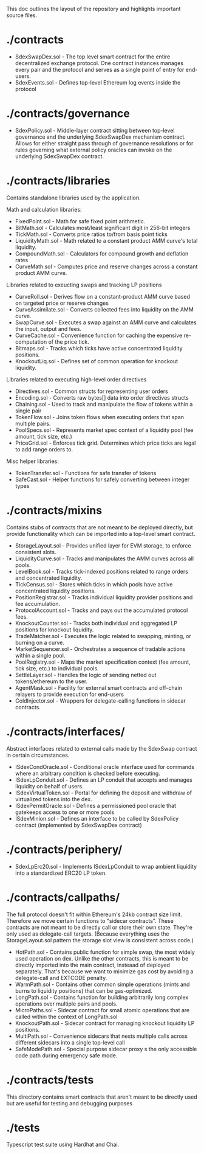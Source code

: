 
This doc outlines the layout of the repository and highlights important source files.

# ./contracts

* SdexSwapDex.sol - The top level smart contract for the entire decentralized exchange protocol. One contract
instances manages every pair and the protocol and serves as a single point of entry for end-users.
* SdexEvents.sol - Defines top-level Ethereum log events inside the protocol

# ./contracts/governance

* SdexPolicy.sol - Middle-layer contract sitting between top-level governance and the underlying SdexSwapDex mechanism
contract. Allows for either straight pass through of governance resolutions or for rules governing what external 
policy oracles can invoke on the underlying SdexSwapDex contract.

# ./contracts/libraries

Contains standalone libraries used by the application. 

Math and calculation libraries:

* FixedPoint.sol - Math for safe fixed point arithmetic.
* BitMath.sol - Calculates most/least significant digit in 256-bit integers
* TickMath.sol - Converts price ratios to/from basis point ticks
* LiquidityMath.sol - Math related to a constant product AMM curve's total liquidity.
* CompoundMath.sol - Calculators for compound growth and deflation rates
* CurveMath.sol - Computes price and reserve changes across a constant product AMM curve.

Libraries related to exeucting swaps and tracking LP positions

* CurveRoll.sol - Derives flow on a constant-product AMM curve based on targeted price or reserve changes
* CurveAssimilate.sol - Converts collected fees into liquidity on the AMM curve. 
* SwapCurve.sol - Executes a swap against an AMM curve and calculates the input, output and fees.
* CurveCache.sol - Convenience function for caching the expensive re-computation of the price tick.
* Bitmaps.sol - Tracks which ticks have active concentrated liquidity positions.
* KnockoutLiq.sol - Defines set of common operation for knockout liquidity.

Libraries related to executing high-level order directives

* Directives.sol - Common structs for representing user orders
* Encoding.sol - Converts raw bytes[] data into order directives structs
* Chaining.sol - Used to track and manipulate the flow of tokens within a single pair
* TokenFlow.sol - Joins token flows when executing orders that span multiple pairs.
* PoolSpecs.sol - Represents market spec context of a liquidity pool (fee amount, tick size, etc.)
* PriceGrid.sol - Enforces tick grid. Determines which price ticks are legal to add range orders to.

Misc helper libraries:

* TokenTransfer.sol - Functions for safe transfer of tokens
* SafeCast.sol - Helper functions for safely converting between integer types

# ./contracts/mixins

Contains stubs of contracts that are not meant to be deployed directly, but provide functionality which
can be imported into a top-level smart contract.

* StorageLayout.sol - Provides unified layer for EVM storage, to enforce consistent slots.
* LiquidityCurve.sol - Tracks and manipulates the AMM curves across all pools.
* LevelBook.sol - Tracks tick-indexed positions related to range orders and concentrated liquidity.
* TickCensus.sol - Stores which ticks in which pools have active concentrated liquidity positions.
* PositionRegistrar.sol - Tracks individual liquidity provider positions and fee accumulation.
* ProtocolAccount.sol - Tracks and pays out the accumulated protocol fees.
* KnockoutCounter.sol - Tracks both individual and aggregated LP positions for knockout liquidity.
* TradeMatcher.sol - Executes the logic related to swapping, minting, or burning on a curve.
* MarketSequencer.sol - Orchestrates a sequence of tradable actions within a single pool.
* PoolRegistry.sol - Maps the market specification context (fee amount, tick size, etc.) to individual pools.
* SettleLayer.sol - Handles the logic of sending netted out tokens/ethereum to the user.
* AgentMask.sol - Facility for external smart contracts and off-chain relayers to provide execution for end-users      
* ColdInjector.sol - Wrappers for delegate-calling functions in sidecar contracts.

# ./contracts/interfaces/

Abstract interfaces related to external calls made by the SdexSwap contract in certain circumstances.

* ISdexCondOracle.sol - Conditional oracle interface used for commands where an arbitrary condition is checked before executing.
* ISdexLpConduit.sol - Defines an LP conduit that accepts and manages liquidity on behalf of users.
* ISdexVirtualToken.sol - Portal for defining the deposit and withdraw of virtualized tokens into the dex.
* ISdexPermitOracle.sol - Defines a permissioned pool oracle that gatekeeps access to one or more pools
* ISdexMinion.sol - Defines an interface to be called by SdexPolicy contract (implemented by SdexSwapDex contract)

# ./contracts/periphery/

* SdexLpErc20.sol - Implements ISdexLpConduit to wrap ambient liquidity into a standardized ERC20 LP token.

# ./contracts/callpaths/

The full protocol doesn't fit within Ethereum's 24kb contract size limit. Therefore we move certain functions
to "sidecar contracts". These contracts are not meant to be directly call or store their own state. They're 
only used as delegate-call targets. (Because everything uses the StorageLayout.sol pattern the storage slot
view is consistent across code.)

* HotPath.sol - Contains public function for simple swap, the most widely used operation on dex. Unlike the other
contracts, this is meant to be directly imported into the main contract, insteaad of deployed separately. That's
because we want to minimize gas cost by avoiding a delegate-call and EXTCODE penalty.
* WarmPath.sol - Contains other common simple operations (mints and burns to liquidity positions) that can be gas-optimized.
* LongPath.sol - Contains function for building arbitrarily long complex operations over multiple pairs and pools.
* MicroPaths.sol - Sidecar contract for small atomic operations that are called within the context of LongPath.sol
* KnockoutPath.sol - Sidecar contract for managing knockout liquidity LP positions.
* MultiPath.sol - Convenience sidecars that nests multiple calls across different sidecars into a single top-level call
* SafeModePath.sol - Special purpose sidecar proxy s the only accessible code path during emergency safe mode.

# ./contracts/tests

This directory contains smart contracts that aren't meant to be directly used but are useful for testing and debugging
purposes

# ./tests

Typescript test suite using Hardhat and Chai.

